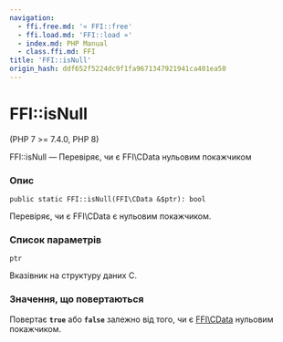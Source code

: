 ```yaml
---
navigation:
  - ffi.free.md: '« FFI::free'
  - ffi.load.md: 'FFI::load »'
  - index.md: PHP Manual
  - class.ffi.md: FFI
title: 'FFI::isNull'
origin_hash: ddf652f5224dc9f1fa9671347921941ca401ea50
---
```

# FFI::isNull

(PHP 7 >= 7.4.0, PHP 8)

FFI::isNull — Перевіряє, чи є FFI\\CData нульовим покажчиком

### Опис

```methodsynopsis
public static FFI::isNull(FFI\CData &$ptr): bool
```

Перевіряє, чи є FFI\\CData є нульовим покажчиком.

### Список параметрів

`ptr`

Вказівник на структуру даних C.

### Значення, що повертаються

Повертає **`true`** або **`false`** залежно від того, чи є [FFI\\CData](class.ffi-cdata.md) нульовим покажчиком.
